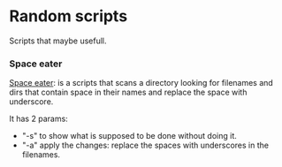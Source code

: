 # Random scripts

Scripts that maybe usefull.

### Space eater
[Space eater](space_eater.py): is a scripts that scans a directory looking for filenames and dirs that contain space in their names and replace the space with underscore.
 
It has 2 params:
  * "-s" to show what is supposed to be done without doing it.
  * "-a" apply the changes: replace the spaces with underscores in the filenames.
  
